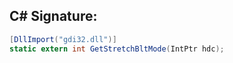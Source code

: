 
## C# Signature:
```cs
[DllImport("gdi32.dll")]
static extern int GetStretchBltMode(IntPtr hdc);
```
